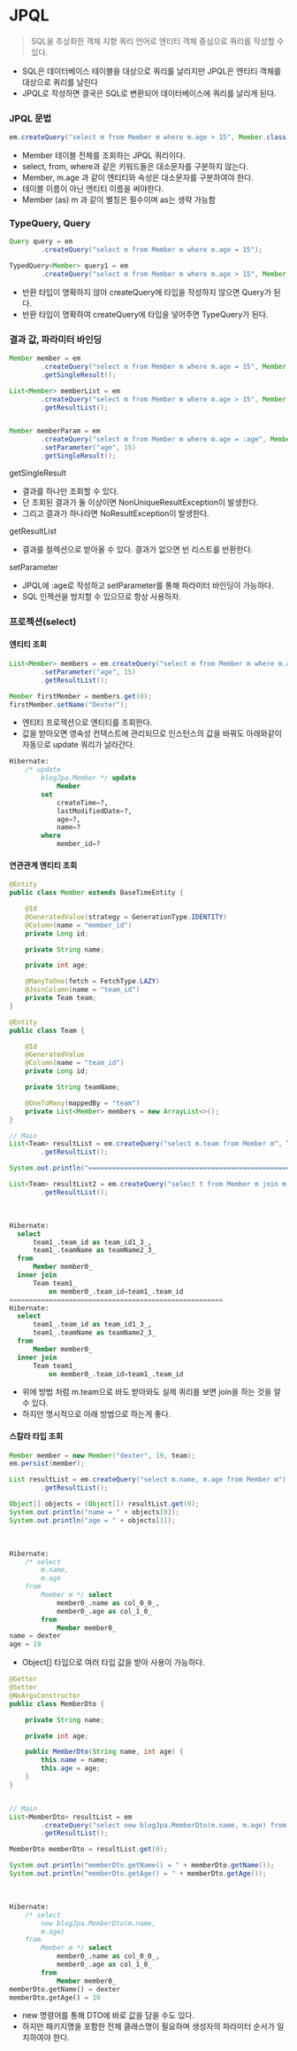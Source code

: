 # JPQL
> SQL을 추상화한 객체 지향 쿼리 언어로 엔티티 객체 중심으로 쿼리를 작성할 수 있다.

- SQL은 데이터베이스 테이블을 대상으로 쿼리를 날리지만 JPQL은 엔티티 객체를 대상으로 쿼리를 날린다
- JPQL로 작성하면 결국은 SQL로 변환되어 데이터베이스에 쿼리를 날리게 된다.

### JPQL 문법
```java
em.createQuery("select m from Member m where m.age > 15", Member.class)

```
- Member 테이블 전체를 조회하는 JPQL 쿼리이다.
- select, from, where과 같은 키워드들은 대소문자를 구분하지 않는다.
- Member, m.age 과 같이 엔티티와 속성은 대소문자를 구분하여야 한다.
- 테이블 이름이 아닌 엔티티 이름을 써야한다.
- Member (as) m  과 같이 별칭은 필수이며 as는 생략 가능함

### TypeQuery, Query
```java
Query query = em
        .createQuery("select m from Member m where m.age = 15");

TypedQuery<Member> query1 = em
        .createQuery("select m from Member m where m.age > 15", Member.class);
```
- 반환 타입이 명확하지 않아 createQuery에 타입을 작성하지 않으면 Query가 된다.
- 반환 타입이 명확하여 createQuery에 타입을 넣어주면 TypeQuery가 된다.

### 결과 값, 파라미터 바인딩
```java
Member member = em
        .createQuery("select m from Member m where m.age = 15", Member.class)
        .getSingleResult();

List<Member> memberList = em
        .createQuery("select m from Member m where m.age > 15", Member.class)
        .getResultList();


Member memberParam = em
        .createQuery("select m from Member m where m.age = :age", Member.class)
        .setParameter("age", 15)
        .getSingleResult();
```
getSingleResult
- 결과를 하나만 조회할 수 있다.
- 단 조회된 결과가 둘 이상이면 NonUniqueResultException이 발생한다.
- 그리고 결과가 하나라면 NoResultException이 발생한다.

getResultList
- 결과를 컬렉션으로 받아올 수 있다. 결과가 없으면 빈 리스트를 반환한다.

setParameter
- JPQL에 :age로 작성하고 setParameter를 통해 파라미터 바인딩이 가능하다.
- SQL 인젝션을 방지할 수 있으므로 항상 사용하자.

### 프로젝션(select)

#### 엔티티 조회
```java
List<Member> members = em.createQuery("select m from Member m where m.age > :age", Member.class)
        .setParameter("age", 15)
        .getResultList();

Member firstMember = members.get(0);
firstMember.setName("Dexter");
```
- 엔티티 프로젝션으로 엔티티를 조회한다.
- 값을 받아오면 영속성 컨텍스트에 관리되므로 인스턴스의 값을 바꿔도 아래와같이 자동으로 update 쿼리가 날라간다.

```SQL
Hibernate:
    /* update
        blogJpa.Member */ update
            Member
        set
            createTime=?,
            lastModifiedDate=?,
            age=?,
            name=?
        where
            member_id=?
```

#### 연관관계 엔티티 조회
```java
@Entity
public class Member extends BaseTimeEntity {

    @Id
    @GeneratedValue(strategy = GenerationType.IDENTITY)
    @Column(name = "member_id")
    private Long id;

    private String name;

    private int age;

    @ManyToOne(fetch = FetchType.LAZY)
    @JoinColumn(name = "team_id")
    private Team team;
}

@Entity
public class Team {

    @Id
    @GeneratedValue
    @Column(name = "team_id")
    private Long id;

    private String teamName;

    @OneToMany(mappedBy = "team")
    private List<Member> members = new ArrayList<>();
}

// Main
List<Team> resultList = em.createQuery("select m.team from Member m", Team.class)
        .getResultList();

System.out.println("======================================================");

List<Team> resultList2 = em.createQuery("select t from Member m join m.team t", Team.class)
        .getResultList();
```

<br>

```SQL
Hibernate:
  select
      team1_.team_id as team_id1_3_,
      team1_.teamName as teamName2_3_
  from
      Member member0_
  inner join
      Team team1_
          on member0_.team_id=team1_.team_id
======================================================
Hibernate:
  select
      team1_.team_id as team_id1_3_,
      team1_.teamName as teamName2_3_
  from
      Member member0_
  inner join
      Team team1_
          on member0_.team_id=team1_.team_id
```

- 위에 방법 처럼 m.team으로 바도 받아와도 실제 쿼리를 보면 join을 하는 것을 알 수 있다.
- 하지만 명시적으로 아래 방법으로 하는게 좋다.

#### 스칼라 타입 조회
```java
Member member = new Member("dexter", 19, team);
em.persist(member);

List resultList = em.createQuery("select m.name, m.age from Member m")
        .getResultList();

Object[] objects = (Object[]) resultList.get(0);
System.out.println("name = " + objects[0]);
System.out.println("age = " + objects[1]);
```

<br>

```SQL
Hibernate:
    /* select
        m.name,
        m.age
    from
        Member m */ select
            member0_.name as col_0_0_,
            member0_.age as col_1_0_
        from
            Member member0_
name = dexter
age = 19
```
- Object[] 타입으로 여러 타입 값을 받아 사용이 가능하다.

```java
@Getter
@Setter
@NoArgsConstructor
public class MemberDto {

    private String name;

    private int age;

    public MemberDto(String name, int age) {
        this.name = name;
        this.age = age;
    }
}


// Main
List<MemberDto> resultList = em
        .createQuery("select new blogJpa.MemberDto(m.name, m.age) from Member m", MemberDto.class)
        .getResultList();

MemberDto memberDto = resultList.get(0);

System.out.println("memberDto.getName() = " + memberDto.getName());
System.out.println("memberDto.getAge() = " + memberDto.getAge());
```

<br>

```sql
Hibernate:
    /* select
        new blogJpa.MemberDto(m.name,
        m.age)
    from
        Member m */ select
            member0_.name as col_0_0_,
            member0_.age as col_1_0_
        from
            Member member0_
memberDto.getName() = dexter
memberDto.getAge() = 19
```
- new 명령어를 통해 DTO에 바로 값을 담을 수도 있다.
- 하지만 패키지명을 포함한 전체 클래스명이 필요하며 생성자의 파라미터 순서가 일치하여야 한다.
